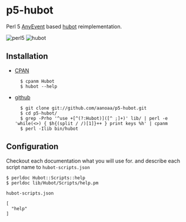 # p5-hubot #

Perl 5
[AnyEvent](http://search.cpan.org/~mlehmann/AnyEvent-7.02/lib/AnyEvent.pm)
based [hubot](https://github.com/github/hubot) reimplementation.

![perl5](http://news.mynavi.jp/news/2011/03/02/009/images/001l.jpg)
![hubot](https://github-images.s3.amazonaws.com/blog/2011/hubot.png)

## Installation ##

- [CPAN](http://search.cpan.org)

        $ cpanm Hubot
        $ hubot --help

- [github](https://github.com)

        $ git clone git://github.com/aanoaa/p5-hubot.git
        $ cd p5-hubot/
        $ grep -Prho '^use +[^(?:Hubot)]([^ ;]+)' lib/ | perl -e 'while(<>) { $h{(split / /)[1]}++ } print keys %h' | cpanm
        $ perl -Ilib bin/hubot

## Configuration ##

Checkout each documentation what you will use for.
and describe each script name to `hubot-scripts.json`

    $ perldoc Hubot::Scripts::help
    $ perldoc lib/Hubot/Scripts/help.pm

`hubot-scripts.json`

    [
      "help"
    ]
